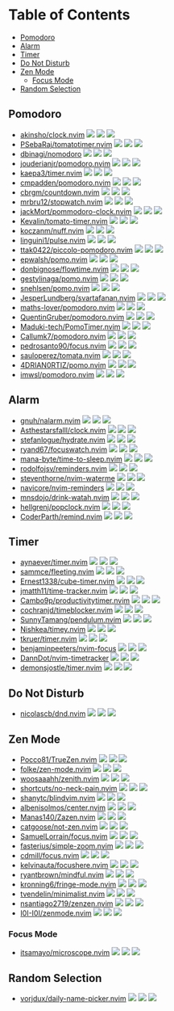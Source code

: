 # Table of Contents

<!-- toc -->

- [Pomodoro](#pomodoro)
- [Alarm](#alarm)
- [Timer](#timer)
- [Do Not Disturb](#do-not-disturb)
- [Zen Mode](#zen-mode)
  - [Focus Mode](#focus-mode)
- [Random Selection](#random-selection)

<!-- tocstop -->

## Pomodoro

- [akinsho/clock.nvim](https://github.com/akinsho/clock.nvim) ![](https://img.shields.io/github/stars/akinsho/clock.nvim) ![](https://img.shields.io/github/last-commit/akinsho/clock.nvim) ![](https://img.shields.io/github/commit-activity/y/akinsho/clock.nvim)
- [PSebaRaj/tomatotimer.nvim](https://github.com/PSebaRaj/tomatotimer.nvim) ![](https://img.shields.io/github/stars/PSebaRaj/tomatotimer.nvim) ![](https://img.shields.io/github/last-commit/PSebaRaj/tomatotimer.nvim) ![](https://img.shields.io/github/commit-activity/y/PSebaRaj/tomatotimer.nvim)
- [dbinagi/nomodoro](https://github.com/dbinagi/nomodoro) ![](https://img.shields.io/github/stars/dbinagi/nomodoro) ![](https://img.shields.io/github/last-commit/dbinagi/nomodoro) ![](https://img.shields.io/github/commit-activity/y/dbinagi/nomodoro)
- [jouderianjr/pomodoro.nvim](https://github.com/jouderianjr/pomodoro.nvim) ![](https://img.shields.io/github/stars/jouderianjr/pomodoro.nvim) ![](https://img.shields.io/github/last-commit/jouderianjr/pomodoro.nvim) ![](https://img.shields.io/github/commit-activity/y/jouderianjr/pomodoro.nvim)
- [kaepa3/timer.nvim](https://github.com/kaepa3/timer.nvim) ![](https://img.shields.io/github/stars/kaepa3/timer.nvim) ![](https://img.shields.io/github/last-commit/kaepa3/timer.nvim) ![](https://img.shields.io/github/commit-activity/y/kaepa3/timer.nvim)
- [cmpadden/pomodoro.nvim](https://github.com/cmpadden/pomodoro.nvim) ![](https://img.shields.io/github/stars/cmpadden/pomodoro.nvim) ![](https://img.shields.io/github/last-commit/cmpadden/pomodoro.nvim) ![](https://img.shields.io/github/commit-activity/y/cmpadden/pomodoro.nvim)
- [cbrgm/countdown.nvim](https://github.com/cbrgm/countdown.nvim) ![](https://img.shields.io/github/stars/cbrgm/countdown.nvim) ![](https://img.shields.io/github/last-commit/cbrgm/countdown.nvim) ![](https://img.shields.io/github/commit-activity/y/cbrgm/countdown.nvim)
- [mrbru12/stopwatch.nvim](https://github.com/mrbru12/stopwatch.nvim) ![](https://img.shields.io/github/stars/mrbru12/stopwatch.nvim) ![](https://img.shields.io/github/last-commit/mrbru12/stopwatch.nvim) ![](https://img.shields.io/github/commit-activity/y/mrbru12/stopwatch.nvim)
- [jackMort/pommodoro-clock.nvim](https://github.com/jackMort/pommodoro-clock.nvim) ![](https://img.shields.io/github/stars/jackMort/pommodoro-clock.nvim) ![](https://img.shields.io/github/last-commit/jackMort/pommodoro-clock.nvim) ![](https://img.shields.io/github/commit-activity/y/jackMort/pommodoro-clock.nvim)
- [Kevalin/tomato-timer.nvim](https://github.com/Kevalin/tomato-timer.nvim) ![](https://img.shields.io/github/stars/Kevalin/tomato-timer.nvim) ![](https://img.shields.io/github/last-commit/Kevalin/tomato-timer.nvim) ![](https://img.shields.io/github/commit-activity/y/Kevalin/tomato-timer.nvim)
- [koczanm/nuff.nvim](https://github.com/koczanm/nuff.nvim) ![](https://img.shields.io/github/stars/koczanm/nuff.nvim) ![](https://img.shields.io/github/last-commit/koczanm/nuff.nvim) ![](https://img.shields.io/github/commit-activity/y/koczanm/nuff.nvim)
- [linguini1/pulse.nvim](https://github.com/linguini1/pulse.nvim) ![](https://img.shields.io/github/stars/linguini1/pulse.nvim) ![](https://img.shields.io/github/last-commit/linguini1/pulse.nvim) ![](https://img.shields.io/github/commit-activity/y/linguini1/pulse.nvim)
- [ttak0422/piccolo-pomodoro.nvim](https://github.com/ttak0422/piccolo-pomodoro.nvim) ![](https://img.shields.io/github/stars/ttak0422/piccolo-pomodoro.nvim) ![](https://img.shields.io/github/last-commit/ttak0422/piccolo-pomodoro.nvim) ![](https://img.shields.io/github/commit-activity/y/ttak0422/piccolo-pomodoro.nvim)
- [epwalsh/pomo.nvim](https://github.com/epwalsh/pomo.nvim) ![](https://img.shields.io/github/stars/epwalsh/pomo.nvim) ![](https://img.shields.io/github/last-commit/epwalsh/pomo.nvim) ![](https://img.shields.io/github/commit-activity/y/epwalsh/pomo.nvim)
- [donbignose/flowtime.nvim](https://github.com/donbignose/flowtime.nvim) ![](https://img.shields.io/github/stars/donbignose/flowtime.nvim) ![](https://img.shields.io/github/last-commit/donbignose/flowtime.nvim) ![](https://img.shields.io/github/commit-activity/y/donbignose/flowtime.nvim)
- [gestylinaga/pomo.nvim](https://github.com/gestylinaga/pomo.nvim) ![](https://img.shields.io/github/stars/gestylinaga/pomo.nvim) ![](https://img.shields.io/github/last-commit/gestylinaga/pomo.nvim) ![](https://img.shields.io/github/commit-activity/y/gestylinaga/pomo.nvim)
- [snehlsen/pomo.nvim](https://github.com/snehlsen/pomo.nvim) ![](https://img.shields.io/github/stars/snehlsen/pomo.nvim) ![](https://img.shields.io/github/last-commit/snehlsen/pomo.nvim) ![](https://img.shields.io/github/commit-activity/y/snehlsen/pomo.nvim)
- [JesperLundberg/svartafanan.nvim](https://github.com/JesperLundberg/svartafanan.nvim) ![](https://img.shields.io/github/stars/JesperLundberg/svartafanan.nvim) ![](https://img.shields.io/github/last-commit/JesperLundberg/svartafanan.nvim) ![](https://img.shields.io/github/commit-activity/y/JesperLundberg/svartafanan.nvim)
- [maths-lover/pomodoro.nvim](https://github.com/maths-lover/pomodoro.nvim) ![](https://img.shields.io/github/stars/maths-lover/pomodoro.nvim) ![](https://img.shields.io/github/last-commit/maths-lover/pomodoro.nvim) ![](https://img.shields.io/github/commit-activity/y/maths-lover/pomodoro.nvim)
- [QuentinGruber/pomodoro.nvim](https://github.com/QuentinGruber/pomodoro.nvim) ![](https://img.shields.io/github/stars/QuentinGruber/pomodoro.nvim) ![](https://img.shields.io/github/last-commit/QuentinGruber/pomodoro.nvim) ![](https://img.shields.io/github/commit-activity/y/QuentinGruber/pomodoro.nvim)
- [Maduki-tech/PomoTimer.nvim](https://github.com/Maduki-tech/PomoTimer.nvim) ![](https://img.shields.io/github/stars/Maduki-tech/PomoTimer.nvim) ![](https://img.shields.io/github/last-commit/Maduki-tech/PomoTimer.nvim) ![](https://img.shields.io/github/commit-activity/y/Maduki-tech/PomoTimer.nvim)
- [Callumk7/pomodoro.nvim](https://github.com/Callumk7/pomodoro.nvim) ![](https://img.shields.io/github/stars/Callumk7/pomodoro.nvim) ![](https://img.shields.io/github/last-commit/Callumk7/pomodoro.nvim) ![](https://img.shields.io/github/commit-activity/y/Callumk7/pomodoro.nvim)
- [pedrosanto90/focus.nvim](https://github.com/pedrosanto90/focus.nvim) ![](https://img.shields.io/github/stars/pedrosanto90/focus.nvim) ![](https://img.shields.io/github/last-commit/pedrosanto90/focus.nvim) ![](https://img.shields.io/github/commit-activity/y/pedrosanto90/focus.nvim)
- [sauloperez/tomata.nvim](https://github.com/sauloperez/tomata.nvim) ![](https://img.shields.io/github/stars/sauloperez/tomata.nvim) ![](https://img.shields.io/github/last-commit/sauloperez/tomata.nvim) ![](https://img.shields.io/github/commit-activity/y/sauloperez/tomata.nvim)
- [4DRIAN0RTIZ/pomo.nvim](https://github.com/4DRIAN0RTIZ/pomo.nvim) ![](https://img.shields.io/github/stars/4DRIAN0RTIZ/pomo.nvim) ![](https://img.shields.io/github/last-commit/4DRIAN0RTIZ/pomo.nvim) ![](https://img.shields.io/github/commit-activity/y/4DRIAN0RTIZ/pomo.nvim)
- [imwsl/pomodoro.nvim](https://github.com/imwsl/pomodoro.nvim) ![](https://img.shields.io/github/stars/imwsl/pomodoro.nvim) ![](https://img.shields.io/github/last-commit/imwsl/pomodoro.nvim) ![](https://img.shields.io/github/commit-activity/y/imwsl/pomodoro.nvim)

## Alarm

- [gnuh/nalarm.nvim](https://github.com/gnuh/nalarm.nvim) ![](https://img.shields.io/github/stars/gnuh/nalarm.nvim) ![](https://img.shields.io/github/last-commit/gnuh/nalarm.nvim) ![](https://img.shields.io/github/commit-activity/y/gnuh/nalarm.nvim)
- [Asthestarsfalll/clock.nvim](https://github.com/Asthestarsfalll/clock.nvim) ![](https://img.shields.io/github/stars/Asthestarsfalll/clock.nvim) ![](https://img.shields.io/github/last-commit/Asthestarsfalll/clock.nvim) ![](https://img.shields.io/github/commit-activity/y/Asthestarsfalll/clock.nvim)
- [stefanlogue/hydrate.nvim](https://github.com/stefanlogue/hydrate.nvim) ![](https://img.shields.io/github/stars/stefanlogue/hydrate.nvim) ![](https://img.shields.io/github/last-commit/stefanlogue/hydrate.nvim) ![](https://img.shields.io/github/commit-activity/y/stefanlogue/hydrate.nvim)
- [ryand67/focuswatch.nvim](https://github.com/ryand67/focuswatch.nvim) ![](https://img.shields.io/github/stars/ryand67/focuswatch.nvim) ![](https://img.shields.io/github/last-commit/ryand67/focuswatch.nvim) ![](https://img.shields.io/github/commit-activity/y/ryand67/focuswatch.nvim)
- [mana-byte/time-to-sleep.nvim](https://github.com/mana-byte/time-to-sleep.nvim) ![](https://img.shields.io/github/stars/mana-byte/time-to-sleep.nvim) ![](https://img.shields.io/github/last-commit/mana-byte/time-to-sleep.nvim) ![](https://img.shields.io/github/commit-activity/y/mana-byte/time-to-sleep.nvim)
- [rodolfojsv/reminders.nvim](https://github.com/rodolfojsv/reminders.nvim) ![](https://img.shields.io/github/stars/rodolfojsv/reminders.nvim) ![](https://img.shields.io/github/last-commit/rodolfojsv/reminders.nvim) ![](https://img.shields.io/github/commit-activity/y/rodolfojsv/reminders.nvim)
- [steventhorne/nvim-waterme](https://github.com/steventhorne/nvim-waterme) ![](https://img.shields.io/github/stars/steventhorne/nvim-waterme) ![](https://img.shields.io/github/last-commit/steventhorne/nvim-waterme) ![](https://img.shields.io/github/commit-activity/y/steventhorne/nvim-waterme)
- [navicore/nvim-reminders](https://github.com/navicore/nvim-reminders) ![](https://img.shields.io/github/stars/navicore/nvim-reminders) ![](https://img.shields.io/github/last-commit/navicore/nvim-reminders) ![](https://img.shields.io/github/commit-activity/y/navicore/nvim-reminders)
- [mnsdojo/drink-watah.nvim](https://github.com/mnsdojo/drink-watah.nvim) ![](https://img.shields.io/github/stars/mnsdojo/drink-watah.nvim) ![](https://img.shields.io/github/last-commit/mnsdojo/drink-watah.nvim) ![](https://img.shields.io/github/commit-activity/y/mnsdojo/drink-watah.nvim)
- [hellgrenj/popclock.nvim](https://github.com/hellgrenj/popclock.nvim) ![](https://img.shields.io/github/stars/hellgrenj/popclock.nvim) ![](https://img.shields.io/github/last-commit/hellgrenj/popclock.nvim) ![](https://img.shields.io/github/commit-activity/y/hellgrenj/popclock.nvim)
- [CoderParth/remind.nvim](https://github.com/CoderParth/remind.nvim) ![](https://img.shields.io/github/stars/CoderParth/remind.nvim) ![](https://img.shields.io/github/last-commit/CoderParth/remind.nvim) ![](https://img.shields.io/github/commit-activity/y/CoderParth/remind.nvim)

## Timer

- [aynaever/timer.nvim](https://github.com/aynaever/timer.nvim) ![](https://img.shields.io/github/stars/aynaever/timer.nvim) ![](https://img.shields.io/github/last-commit/aynaever/timer.nvim) ![](https://img.shields.io/github/commit-activity/y/aynaever/timer.nvim)
- [sammce/fleeting.nvim](https://github.com/sammce/fleeting.nvim) ![](https://img.shields.io/github/stars/sammce/fleeting.nvim) ![](https://img.shields.io/github/last-commit/sammce/fleeting.nvim) ![](https://img.shields.io/github/commit-activity/y/sammce/fleeting.nvim)
- [Ernest1338/cube-timer.nvim](https://github.com/Ernest1338/cube-timer.nvim) ![](https://img.shields.io/github/stars/Ernest1338/cube-timer.nvim) ![](https://img.shields.io/github/last-commit/Ernest1338/cube-timer.nvim) ![](https://img.shields.io/github/commit-activity/y/Ernest1338/cube-timer.nvim)
- [jmatth11/time-tracker.nvim](https://github.com/jmatth11/time-tracker.nvim) ![](https://img.shields.io/github/stars/jmatth11/time-tracker.nvim) ![](https://img.shields.io/github/last-commit/jmatth11/time-tracker.nvim) ![](https://img.shields.io/github/commit-activity/y/jmatth11/time-tracker.nvim)
- [Cambo9p/productivitytimer.nvim](https://github.com/Cambo9p/productivitytimer.nvim) ![](https://img.shields.io/github/stars/Cambo9p/productivitytimer.nvim) ![](https://img.shields.io/github/last-commit/Cambo9p/productivitytimer.nvim) ![](https://img.shields.io/github/commit-activity/y/Cambo9p/productivitytimer.nvim)
- [cochranjd/timeblocker.nvim](https://github.com/cochranjd/timeblocker.nvim) ![](https://img.shields.io/github/stars/cochranjd/timeblocker.nvim) ![](https://img.shields.io/github/last-commit/cochranjd/timeblocker.nvim) ![](https://img.shields.io/github/commit-activity/y/cochranjd/timeblocker.nvim)
- [SunnyTamang/pendulum.nvim](https://github.com/SunnyTamang/pendulum.nvim) ![](https://img.shields.io/github/stars/SunnyTamang/pendulum.nvim) ![](https://img.shields.io/github/last-commit/SunnyTamang/pendulum.nvim) ![](https://img.shields.io/github/commit-activity/y/SunnyTamang/pendulum.nvim)
- [Nishkea/timey.nvim](https://github.com/Nishkea/timey.nvim) ![](https://img.shields.io/github/stars/Nishkea/timey.nvim) ![](https://img.shields.io/github/last-commit/Nishkea/timey.nvim) ![](https://img.shields.io/github/commit-activity/y/Nishkea/timey.nvim)
- [tkruer/timer.nvim](https://github.com/tkruer/timer.nvim) ![](https://img.shields.io/github/stars/tkruer/timer.nvim) ![](https://img.shields.io/github/last-commit/tkruer/timer.nvim) ![](https://img.shields.io/github/commit-activity/y/tkruer/timer.nvim)
- [benjaminpeeters/nvim-focus](https://github.com/benjaminpeeters/nvim-focus) ![](https://img.shields.io/github/stars/benjaminpeeters/nvim-focus) ![](https://img.shields.io/github/last-commit/benjaminpeeters/nvim-focus) ![](https://img.shields.io/github/commit-activity/y/benjaminpeeters/nvim-focus)
- [DannDot/nvim-timetracker](https://github.com/DannDot/nvim-timetracker) ![](https://img.shields.io/github/stars/DannDot/nvim-timetracker) ![](https://img.shields.io/github/last-commit/DannDot/nvim-timetracker) ![](https://img.shields.io/github/commit-activity/y/DannDot/nvim-timetracker)
- [demonsjostle/timer.nvim](https://github.com/demonsjostle/timer.nvim) ![](https://img.shields.io/github/stars/demonsjostle/timer.nvim) ![](https://img.shields.io/github/last-commit/demonsjostle/timer.nvim) ![](https://img.shields.io/github/commit-activity/y/demonsjostle/timer.nvim)

## Do Not Disturb

- [nicolascb/dnd.nvim](https://github.com/nicolascb/dnd.nvim) ![](https://img.shields.io/github/stars/nicolascb/dnd.nvim) ![](https://img.shields.io/github/last-commit/nicolascb/dnd.nvim) ![](https://img.shields.io/github/commit-activity/y/nicolascb/dnd.nvim)

## Zen Mode

- [Pocco81/TrueZen.nvim](https://github.com/Pocco81/TrueZen.nvim) ![](https://img.shields.io/github/stars/Pocco81/TrueZen.nvim) ![](https://img.shields.io/github/last-commit/Pocco81/TrueZen.nvim) ![](https://img.shields.io/github/commit-activity/y/Pocco81/TrueZen.nvim)
- [folke/zen-mode.nvim](https://github.com/folke/zen-mode.nvim) ![](https://img.shields.io/github/stars/folke/zen-mode.nvim) ![](https://img.shields.io/github/last-commit/folke/zen-mode.nvim) ![](https://img.shields.io/github/commit-activity/y/folke/zen-mode.nvim)
- [woosaaahh/zenith.nvim](https://github.com/woosaaahh/zenith.nvim) ![](https://img.shields.io/github/stars/woosaaahh/zenith.nvim) ![](https://img.shields.io/github/last-commit/woosaaahh/zenith.nvim) ![](https://img.shields.io/github/commit-activity/y/woosaaahh/zenith.nvim)
- [shortcuts/no-neck-pain.nvim](https://github.com/shortcuts/no-neck-pain.nvim) ![](https://img.shields.io/github/stars/shortcuts/no-neck-pain.nvim) ![](https://img.shields.io/github/last-commit/shortcuts/no-neck-pain.nvim) ![](https://img.shields.io/github/commit-activity/y/shortcuts/no-neck-pain.nvim)
- [shanytc/blindvim.nvim](https://github.com/shanytc/blindvim.nvim) ![](https://img.shields.io/github/stars/shanytc/blindvim.nvim) ![](https://img.shields.io/github/last-commit/shanytc/blindvim.nvim) ![](https://img.shields.io/github/commit-activity/y/shanytc/blindvim.nvim)
- [albenisolmos/center.nvim](https://github.com/albenisolmos/center.nvim) ![](https://img.shields.io/github/stars/albenisolmos/center.nvim) ![](https://img.shields.io/github/last-commit/albenisolmos/center.nvim) ![](https://img.shields.io/github/commit-activity/y/albenisolmos/center.nvim)
- [Manas140/Zazen.nvim](https://github.com/Manas140/Zazen.nvim) ![](https://img.shields.io/github/stars/Manas140/Zazen.nvim) ![](https://img.shields.io/github/last-commit/Manas140/Zazen.nvim) ![](https://img.shields.io/github/commit-activity/y/Manas140/Zazen.nvim)
- [catgoose/not-zen.nvim](https://github.com/catgoose/not-zen.nvim) ![](https://img.shields.io/github/stars/catgoose/not-zen.nvim) ![](https://img.shields.io/github/last-commit/catgoose/not-zen.nvim) ![](https://img.shields.io/github/commit-activity/y/catgoose/not-zen.nvim)
- [SamuelLorrain/focus.nvim](https://github.com/SamuelLorrain/focus.nvim) ![](https://img.shields.io/github/stars/SamuelLorrain/focus.nvim) ![](https://img.shields.io/github/last-commit/SamuelLorrain/focus.nvim) ![](https://img.shields.io/github/commit-activity/y/SamuelLorrain/focus.nvim)
- [fasterius/simple-zoom.nvim](https://github.com/fasterius/simple-zoom.nvim) ![](https://img.shields.io/github/stars/fasterius/simple-zoom.nvim) ![](https://img.shields.io/github/last-commit/fasterius/simple-zoom.nvim) ![](https://img.shields.io/github/commit-activity/y/fasterius/simple-zoom.nvim)
- [cdmill/focus.nvim](https://github.com/cdmill/focus.nvim) ![](https://img.shields.io/github/stars/cdmill/focus.nvim) ![](https://img.shields.io/github/last-commit/cdmill/focus.nvim) ![](https://img.shields.io/github/commit-activity/y/cdmill/focus.nvim)
- [kelvinauta/focushere.nvim](https://github.com/kelvinauta/focushere.nvim) ![](https://img.shields.io/github/stars/kelvinauta/focushere.nvim) ![](https://img.shields.io/github/last-commit/kelvinauta/focushere.nvim) ![](https://img.shields.io/github/commit-activity/y/kelvinauta/focushere.nvim)
- [ryantbrown/mindful.nvim](https://github.com/ryantbrown/mindful.nvim) ![](https://img.shields.io/github/stars/ryantbrown/mindful.nvim) ![](https://img.shields.io/github/last-commit/ryantbrown/mindful.nvim) ![](https://img.shields.io/github/commit-activity/y/ryantbrown/mindful.nvim)
- [kronning6/fringe-mode.nvim](https://github.com/kronning6/fringe-mode.nvim) ![](https://img.shields.io/github/stars/kronning6/fringe-mode.nvim) ![](https://img.shields.io/github/last-commit/kronning6/fringe-mode.nvim) ![](https://img.shields.io/github/commit-activity/y/kronning6/fringe-mode.nvim)
- [tvendelin/minimalist.nvim](https://github.com/tvendelin/minimalist.nvim) ![](https://img.shields.io/github/stars/tvendelin/minimalist.nvim) ![](https://img.shields.io/github/last-commit/tvendelin/minimalist.nvim) ![](https://img.shields.io/github/commit-activity/y/tvendelin/minimalist.nvim)
- [nsantiago2719/zenzen.nvim](https://github.com/nsantiago2719/zenzen.nvim) ![](https://img.shields.io/github/stars/nsantiago2719/zenzen.nvim) ![](https://img.shields.io/github/last-commit/nsantiago2719/zenzen.nvim) ![](https://img.shields.io/github/commit-activity/y/nsantiago2719/zenzen.nvim)
- [I0I-I0I/zenmode.nvim](https://github.com/I0I-I0I/zenmode.nvim) ![](https://img.shields.io/github/stars/I0I-I0I/zenmode.nvim) ![](https://img.shields.io/github/last-commit/I0I-I0I/zenmode.nvim) ![](https://img.shields.io/github/commit-activity/y/I0I-I0I/zenmode.nvim)

### Focus Mode

- [itsamayo/microscope.nvim](https://github.com/itsamayo/microscope.nvim) ![](https://img.shields.io/github/stars/itsamayo/microscope.nvim) ![](https://img.shields.io/github/last-commit/itsamayo/microscope.nvim) ![](https://img.shields.io/github/commit-activity/y/itsamayo/microscope.nvim)

## Random Selection

- [vorjdux/daily-name-picker.nvim](https://github.com/vorjdux/daily-name-picker.nvim) ![](https://img.shields.io/github/stars/vorjdux/daily-name-picker.nvim) ![](https://img.shields.io/github/last-commit/vorjdux/daily-name-picker.nvim) ![](https://img.shields.io/github/commit-activity/y/vorjdux/daily-name-picker.nvim)

